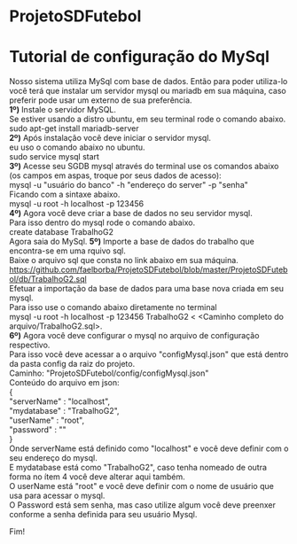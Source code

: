 # ProjetoSDFutebol
# Tutorial de configuração do MySql
Nosso sistema utiliza MySql com base de dados. Então para poder utiliza-lo você terá que instalar um servidor mysql ou mariadb em sua máquina, caso preferir pode usar um externo de sua preferência.<br>
<b>1º)</b> Instale o servidor MySQL.<br>
Se estiver usando a distro ubuntu, em seu terminal rode o comando abaixo. <br>
sudo apt-get install mariadb-server<br>
<b>2º)</b> Após instalação você deve iniciar o servidor mysql.<br>
eu uso o comando abaixo no ubuntu.<br>
sudo service mysql start <br>
<b>3º)</b> Acesse seu SGDB mysql através do terminal use os comandos abaixo (os campos em aspas, troque por seus dados de acesso):<br>
mysql -u "usuário do banco" -h "endereço do server" -p "senha"<br>
Ficando com a sintaxe abaixo.<br>
mysql -u root -h localhost -p 123456<br>
<b>4º)</b> Agora você deve criar a base de dados no seu servidor mysql.<br>
Para isso dentro do mysql rode o comando abaixo.<br>
create database TrabalhoG2<br>
Agora saia do MySql.
<b>5º)</b> Importe a base de dados do trabalho que encontra-se em uma rquivo sql.<br>
Baixe o arquivo sql que consta no link abaixo em sua máquina.<br>
https://github.com/faelborba/ProjetoSDFutebol/blob/master/ProjetoSDFutebol/db/TrabalhoG2.sql<br>
Efetuar a importação da base de dados para uma base nova criada em seu mysql.<br>
Para isso use o comando abaixo diretamente no terminal<br>
mysql -u root -h localhost -p 123456 TrabalhoG2 < <Caminho completo do arquivo/TrabalhoG2.sql>.<br>
<b>6º)</b> Agora você deve configurar o mysql no arquivo de configuração respectivo.<br>
Para isso você deve acessar a o arquivo "configMysql.json" que está dentro da pasta config da raiz do projeto.<br>
Caminho: "ProjetoSDFutebol/config/configMysql.json"<br>
Conteúdo do arquivo em json:<br>
{<br>
    "serverName" : "localhost",<br>
    "mydatabase" : "TrabalhoG2",<br>
    "userName" : "root",<br>
    "password" : ""<br>
}<br>
Onde serverName está definido como "localhost" e você deve definir com o seu endereço do mysql.<br>
E mydatabase está como "TrabalhoG2", caso tenha nomeado de outra forma no ítem 4 você deve alterar aqui também.<br>
O userName está "root" e você deve definir com o nome de usuário que usa para acessar o mysql.<br>
O Password está sem senha, mas caso utilize algum você deve preenxer conforme a senha definida para seu usuário Mysql.<br>

Fim!